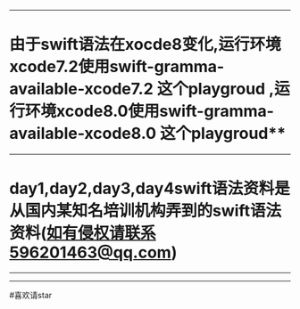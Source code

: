 
____
# 由于swift语法在xocde8变化,运行环境xcode7.2使用swift-gramma-available-xcode7.2 这个playgroud ,运行环境xcode8.0使用swift-gramma-available-xcode8.0 这个playgroud** 
____
# day1,day2,day3,day4swift语法资料是从国内某知名培训机构弄到的swift语法资料(如有侵权请联系596201463@qq.com)
___





___
#喜欢请star